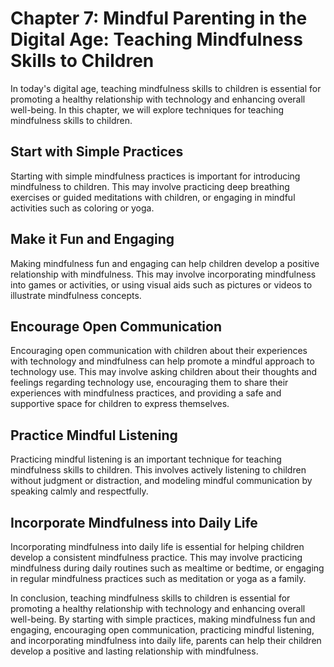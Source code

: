 Chapter 7: Mindful Parenting in the Digital Age: Teaching Mindfulness Skills to Children
========================================================================================

In today's digital age, teaching mindfulness skills to children is essential for promoting a healthy relationship with technology and enhancing overall well-being. In this chapter, we will explore techniques for teaching mindfulness skills to children.

Start with Simple Practices
---------------------------

Starting with simple mindfulness practices is important for introducing mindfulness to children. This may involve practicing deep breathing exercises or guided meditations with children, or engaging in mindful activities such as coloring or yoga.

Make it Fun and Engaging
------------------------

Making mindfulness fun and engaging can help children develop a positive relationship with mindfulness. This may involve incorporating mindfulness into games or activities, or using visual aids such as pictures or videos to illustrate mindfulness concepts.

Encourage Open Communication
----------------------------

Encouraging open communication with children about their experiences with technology and mindfulness can help promote a mindful approach to technology use. This may involve asking children about their thoughts and feelings regarding technology use, encouraging them to share their experiences with mindfulness practices, and providing a safe and supportive space for children to express themselves.

Practice Mindful Listening
--------------------------

Practicing mindful listening is an important technique for teaching mindfulness skills to children. This involves actively listening to children without judgment or distraction, and modeling mindful communication by speaking calmly and respectfully.

Incorporate Mindfulness into Daily Life
---------------------------------------

Incorporating mindfulness into daily life is essential for helping children develop a consistent mindfulness practice. This may involve practicing mindfulness during daily routines such as mealtime or bedtime, or engaging in regular mindfulness practices such as meditation or yoga as a family.

In conclusion, teaching mindfulness skills to children is essential for promoting a healthy relationship with technology and enhancing overall well-being. By starting with simple practices, making mindfulness fun and engaging, encouraging open communication, practicing mindful listening, and incorporating mindfulness into daily life, parents can help their children develop a positive and lasting relationship with mindfulness.


